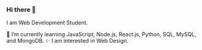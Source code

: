 ### Hi there 👋

I am Web Development Student.

🌱 I’m currently learning JavaScript, Node.js, React.js, Python, SQL, MySQL, and MongoDB.
✨ I am interested in Web Design.

<!--
**vickneee/vickneee** is a ✨ _special_ ✨ repository because its `README.md` (this file) appears on your GitHub profile.

Here are some ideas to get you started:

- 🔭 I’m currently working on ...
- 🌱 I’m currently learning ...
- 👯 I’m looking to collaborate on ...
- 🤔 I’m looking for help with ...
- 💬 Ask me about ...
- 📫 How to reach me: ...
- 😄 Pronouns: ...
- ⚡ Fun fact: ...
-->
